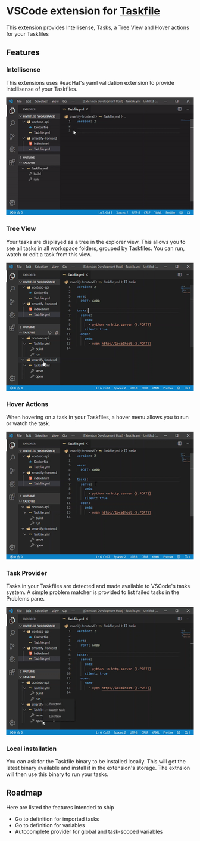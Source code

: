 # VSCode extension for [Taskfile](https://taskfile.dev)

This extension provides Intellisense, Tasks, a Tree View and Hover actions for your Taskfiles

## Features

### Intellisense

This extensions uses ReadHat's yaml validation extension to provide intellisense of your Taskfiles.

![Intellisense](./images/intellisense.gif)

### Tree View

Your tasks are displayed as a tree in the explorer view. This allows you to see all tasks in all workspace folders, grouped by Taskfiles. You can run, watch or edit a task from this view.

![Tree View](./images/tree_view.gif)

### Hover Actions

When hovering on a task in your Taskfiles, a hover menu allows you to run or watch the task.

![Hover actions](./images/hover.gif)

### Task Provider

Tasks in your Taskfiles are detected and made available to VSCode's tasks system. A simple problem matcher is provided to list failed tasks in the Problems pane.

![Problem Matcher](./images/problem_matcher.gif)

### Local installation

You can ask for the Taskfile binary to be installed locally. This will get the latest binary available and install it in the extension's storage. The extnsion will then use this binary to run your tasks.

## Roadmap

Here are listed the features intended to ship

 - Go to definition for imported tasks
 - Go to definition for variables
 - Autocomplete provider for global and task-scoped variables
